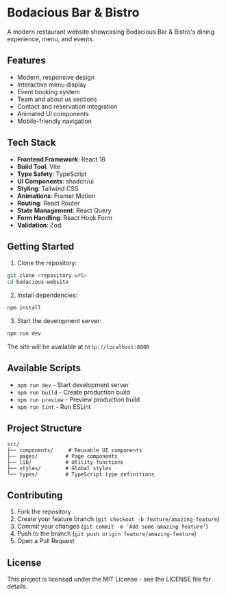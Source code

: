 # Bodacious Bar & Bistro

A modern restaurant website showcasing Bodacious Bar & Bistro's dining experience, menu, and events.

## Features

- Modern, responsive design
- Interactive menu display
- Event booking system
- Team and about us sections
- Contact and reservation integration
- Animated UI components
- Mobile-friendly navigation

## Tech Stack

- **Frontend Framework**: React 18
- **Build Tool**: Vite
- **Type Safety**: TypeScript
- **UI Components**: shadcn/ui
- **Styling**: Tailwind CSS
- **Animations**: Framer Motion
- **Routing**: React Router
- **State Management**: React Query
- **Form Handling**: React Hook Form
- **Validation**: Zod

## Getting Started

1. Clone the repository:
```bash
git clone <repository-url>
cd bodacious-website
```

2. Install dependencies:
```bash
npm install
```

3. Start the development server:
```bash
npm run dev
```

The site will be available at `http://localhost:8080`

## Available Scripts

- `npm run dev` - Start development server
- `npm run build` - Create production build
- `npm run preview` - Preview production build
- `npm run lint` - Run ESLint

## Project Structure

```
src/
├── components/     # Reusable UI components
├── pages/         # Page components
├── lib/           # Utility functions
├── styles/        # Global styles
└── types/         # TypeScript type definitions
```

## Contributing

1. Fork the repository
2. Create your feature branch (`git checkout -b feature/amazing-feature`)
3. Commit your changes (`git commit -m 'Add some amazing feature'`)
4. Push to the branch (`git push origin feature/amazing-feature`)
5. Open a Pull Request

## License

This project is licensed under the MIT License - see the LICENSE file for details.
